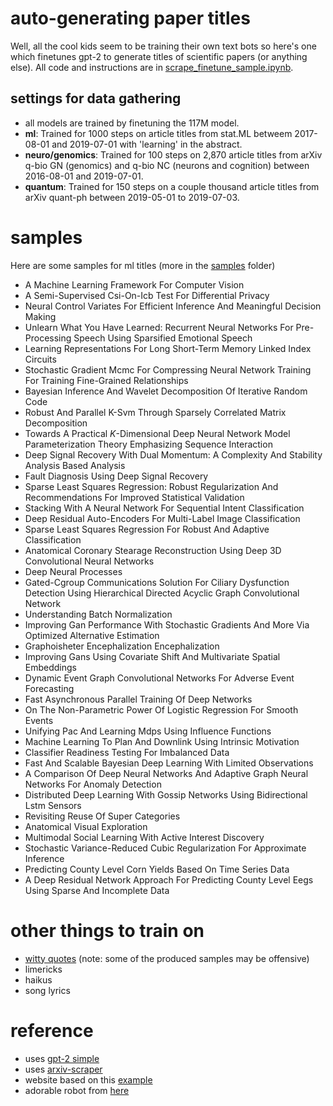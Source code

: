 # auto-generating paper titles

Well, all the cool kids seem to be training their own text bots so here's one which finetunes gpt-2 to generate titles of scientific papers (or anything else). All code and instructions are in [scrape_finetune_sample.ipynb](scrape_finetune_sample.ipynb).

## settings for data gathering
- all models are trained by finetuning the 117M model.
- **ml**: Trained for 1000 steps on article titles from stat.ML betweem 2017-08-01 and 2019-07-01 with 'learning' in the abstract.
- **neuro/genomics**: Trained for 100 steps on 2,870 article titles from arXiv q-bio GN (genomics) and q-bio NC (neurons and cognition) between 2016-08-01 and 2019-07-01.
- **quantum**: Trained for 150 steps on a couple thousand article titles from arXiv quant-ph between 2019-05-01 to 2019-07-03.


# samples
Here are some samples for ml titles (more in the [samples](samples) folder)

- A Machine Learning Framework For Computer Vision
- A Semi-Supervised Csi-On-Icb Test For Differential Privacy
- Neural Control Variates For Efficient Inference And Meaningful Decision Making
- Unlearn What You Have Learned: Recurrent Neural Networks For Pre-Processing Speech Using Sparsified Emotional Speech
- Learning Representations For Long Short-Term Memory Linked Index Circuits
- Stochastic Gradient Mcmc For Compressing Neural Network Training For Training Fine-Grained Relationships
- Bayesian Inference And Wavelet Decomposition Of Iterative Random Code
- Robust And Parallel K-Svm Through Sparsely Correlated Matrix Decomposition
- Towards A Practical $K$-Dimensional Deep Neural Network Model Parameterization Theory Emphasizing Sequence Interaction
- Deep Signal Recovery With Dual Momentum: A Complexity And Stability Analysis Based Analysis
- Fault Diagnosis Using Deep Signal Recovery
- Sparse Least Squares Regression: Robust Regularization And Recommendations For Improved Statistical Validation
- Stacking With A Neural Network For Sequential Intent Classification
- Deep Residual Auto-Encoders For Multi-Label Image Classification
- Sparse Least Squares Regression For Robust And Adaptive Classification
- Anatomical Coronary Stearage Reconstruction Using Deep 3D Convolutional Neural Networks
- Deep Neural Processes
- Gated-Cgroup Communications Solution For Ciliary Dysfunction Detection Using Hierarchical Directed Acyclic Graph Convolutional Network
- Understanding Batch Normalization
- Improving Gan Performance With Stochastic Gradients And More Via Optimized Alternative Estimation
- Graphoisheter Encephalization Encephalization
- Improving Gans Using Covariate Shift And Multivariate Spatial Embeddings
- Dynamic Event Graph Convolutional Networks For Adverse Event Forecasting
- Fast Asynchronous Parallel Training Of Deep Networks
- On The Non-Parametric Power Of Logistic Regression For Smooth Events
- Unifying Pac And Learning Mdps Using Influence Functions
- Machine Learning To Plan And Downlink Using Intrinsic Motivation
- Classifier Readiness Testing For Imbalanced Data
- Fast And Scalable Bayesian Deep Learning With Limited Observations
- A Comparison Of Deep Neural Networks And Adaptive Graph Neural Networks For Anomaly Detection
- Distributed Deep Learning With Gossip Networks Using Bidirectional Lstm Sensors
- Revisiting Reuse Of Super Categories
- Anatomical Visual Exploration
- Multimodal Social Learning With Active Interest Discovery
- Stochastic Variance-Reduced Cubic Regularization For Approximate Inference
- Predicting County Level Corn Yields Based On Time Series Data
- A Deep Residual Network Approach For Predicting County Level Eegs Using Sparse And Incomplete Data

# other things to train on

- [witty quotes](https://raw.githubusercontent.com/akhiltak/inspirational-quotes/master/Quotes.csv) (note: some of the produced samples may be offensive)
- limericks
- haikus
- song lyrics


# reference

- uses [gpt-2 simple](https://github.com/minimaxir/gpt-2-simple)
- uses [arxiv-scraper](https://github.com/Mahdisadjadi/arxivscraper)
- website based on this [example](https://codepen.io/michaeltombor/pen/yoMrMj)
- adorable robot from [here](https://csinva.github.io/gpt2-paper-title-generator/index.html)
